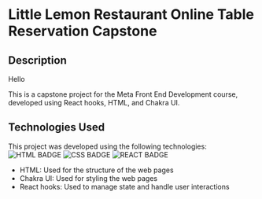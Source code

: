 # Little Lemon Restaurant Online Table Reservation Capstone

## Description
Hello

This is a capstone project for the Meta Front End Development course, 
developed using React hooks, HTML, and Chakra UI.


## Technologies Used
This project was developed using the following technologies: \
![HTML BADGE](https://img.shields.io/badge/HTML5-E34F26?style=for-the-badge&logo=html5&logoColor=white)
![CSS BADGE](https://img.shields.io/badge/CSS3-1572B6?style=for-the-badge&logo=css3&logoColor=white)
![REACT BADGE](https://img.shields.io/badge/React-20232A?style=for-the-badge&logo=react&logoColor=61DAFB)

- HTML: Used for the structure of the web pages
- Chakra UI: Used for styling the web pages
- React hooks: Used to manage state and handle user interactions


